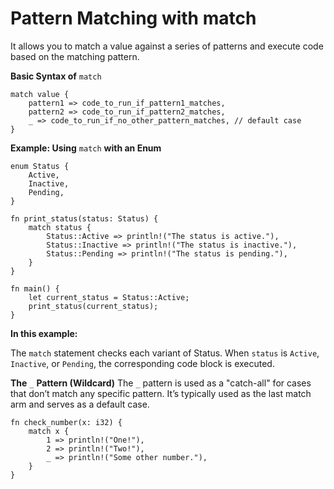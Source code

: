 # Pattern Matching with match 
It allows you to match a value against a series of patterns and execute code based on the matching pattern.

**Basic Syntax of** `match`
```
match value {
    pattern1 => code_to_run_if_pattern1_matches,
    pattern2 => code_to_run_if_pattern2_matches,
    _ => code_to_run_if_no_other_pattern_matches, // default case
}
```
**Example: Using** `match` **with an Enum**
```
enum Status {
    Active,
    Inactive,
    Pending,
}

fn print_status(status: Status) {
    match status {
        Status::Active => println!("The status is active."),
        Status::Inactive => println!("The status is inactive."),
        Status::Pending => println!("The status is pending."),
    }
}

fn main() {
    let current_status = Status::Active;
    print_status(current_status);
}
```
**In this example:**

The `match` statement checks each variant of Status.
When `status` is `Active`, `Inactive`, or `Pending`, the corresponding code block is executed.

**The** `_` **Pattern (Wildcard)**
The `_` pattern is used as a "catch-all" for cases that don’t match any specific pattern. 
It’s typically used as the last match arm and serves as a default case.
```
fn check_number(x: i32) {
    match x {
        1 => println!("One!"),
        2 => println!("Two!"),
        _ => println!("Some other number."),
    }
}
```
